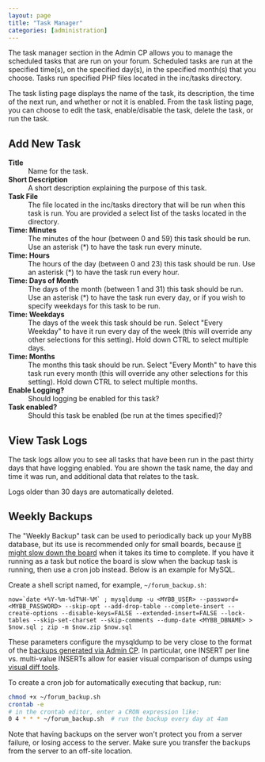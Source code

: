 ```yaml
---
layout: page
title: "Task Manager"
categories: [administration]
---
```


The task manager section in the Admin CP allows you to manage the scheduled tasks that are run on your forum. Scheduled tasks are run at the specified time(s), on the specified day(s), in the specified month(s) that you choose. Tasks run specified PHP files located in the inc/tasks directory.

The task listing page displays the name of the task, its description, the time of the next run, and whether or not it is enabled. From the task listing page, you can choose to edit the task, enable/disable the task, delete the task, or run the task. 

## Add New Task

<dl>
  <dt><b>Title</b></dt> 
  <dd>Name for the task.</dd>
  
  <dt><b>Short Description</b></dt> 
  <dd>A short description explaining the purpose of this task.</dd> 
  
  <dt><b>Task File</b></dt> 
  <dd>The file located in the inc/tasks directory that will be run when this task is run. You are provided a select list of the tasks located in the directory.</dd> 
  
  <dt><b>Time: Minutes</b></dt> 
  <dd>The minutes of the hour (between 0 and 59) this task should be run. Use an asterisk (*) to have the task run every minute.</dd> 

  <dt><b>Time: Hours</b></dt> 
  <dd>The hours of the day (between 0 and 23) this task should be run. Use an asterisk (*) to have the task run every hour.</dd> 

  <dt><b>Time: Days of Month</b></dt> 
  <dd>The days of the month (between 1 and 31) this task should be run. Use an asterisk (*) to have the task run every day, or if you wish to specify weekdays for this task to be run.</dd> 

  <dt><b>Time: Weekdays</b></dt> 
  <dd>The days of the week this task should be run. Select "Every Weekday" to have it run every day of the week (this will override any other selections for this setting). Hold down CTRL to select multiple days.</dd> 

  <dt><b>Time: Months</b></dt> 
  <dd>The months this task should be run. Select "Every Month" to have this task run every month (this will override any other selections for this setting). Hold down CTRL to select multiple months.</dd> 

  <dt><b>Enable Logging?</b></dt> 
  <dd>Should logging be enabled for this task?</dd> 

  <dt><b>Task enabled?</b></dt> 
  <dd>Should this task be enabled (be run at the times specified)?</dd>
</dl>

## View Task Logs

The task logs allow you to see all tasks that have been run in the past thirty days that have logging enabled. You are shown the task name, the day and time it was run, and additional data that relates to the task.

Logs older than 30 days are automatically deleted.

## Weekly Backups

The "Weekly Backup" task can be used to periodically back up your MyBB database, but its use is recommended only for small boards, because [it might slow down the board](https://community.mybb.com/thread-98163.html) when it takes its time to complete. If you have it running as a task but notice the board is slow when the backup task is running, then use a cron job instead. Below is an example for MySQL. 

Create a shell script named, for example, `~/forum_backup.sh`:

```
now=`date +%Y-%m-%dT%H-%M` ; mysqldump -u <MYBB_USER> --password=<MYBB_PASSWORD> --skip-opt --add-drop-table --complete-insert --create-options --disable-keys=FALSE --extended-insert=FALSE --lock-tables --skip-set-charset --skip-comments --dump-date <MYBB_DBNAME> > $now.sql ; zip -m $now.zip $now.sql
```

These parameters configure the mysqldump to be very close to the format of the [backups generated via Admin CP](https://docs.mybb.com/1.8/administration/backups/). In particular, one INSERT per line vs. multi-value INSERTs allow for easier visual comparison of dumps using [visual diff tools](https://en.wikipedia.org/wiki/Diff_utility). 

To create a cron job for automatically executing that backup, run: 

```bash
chmod +x ~/forum_backup.sh
crontab -e
# in the crontab editor, enter a CRON expression like:
0 4 * * * ~/forum_backup.sh  # run the backup every day at 4am
```

Note that having backups on the server won't protect you from a server failure, or losing access to the server. Make sure you transfer the backups from the server to an off-site location.
 
